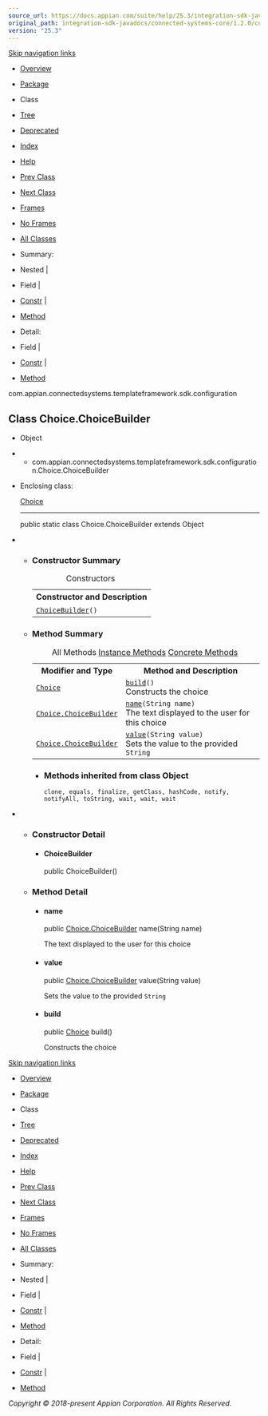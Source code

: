 ```yaml
---
source_url: https://docs.appian.com/suite/help/25.3/integration-sdk-javadocs/connected-systems-core/1.2.0/com/appian/connectedsystems/templateframework/sdk/configuration/Choice.ChoiceBuilder.html
original_path: integration-sdk-javadocs/connected-systems-core/1.2.0/com/appian/connectedsystems/templateframework/sdk/configuration/Choice.ChoiceBuilder.html
version: "25.3"
---
```


[Skip navigation links](#skip.navbar.top "Skip navigation links")

-   [Overview](../../../../../../overview-summary.html)
-   [Package](package-summary.html)
-   Class
-   [Tree](package-tree.html)
-   [Deprecated](../../../../../../deprecated-list.html)
-   [Index](../../../../../../index-all.html)
-   [Help](../../../../../../help-doc.html)

-   [Prev Class](../../../../../../com/appian/connectedsystems/templateframework/sdk/configuration/Choice.html "class in com.appian.connectedsystems.templateframework.sdk.configuration")
-   [Next Class](../../../../../../com/appian/connectedsystems/templateframework/sdk/configuration/ConfigurationDescriptor.html "class in com.appian.connectedsystems.templateframework.sdk.configuration")

-   [Frames](../../../../../../index.html?com/appian/connectedsystems/templateframework/sdk/configuration/Choice.ChoiceBuilder.html)
-   [No Frames](Choice.ChoiceBuilder.html)

-   [All Classes](../../../../../../allclasses-noframe.html)

-   Summary: 
-   Nested | 
-   Field | 
-   [Constr](#constructor.summary) | 
-   [Method](#method.summary)

-   Detail: 
-   Field | 
-   [Constr](#constructor.detail) | 
-   [Method](#method.detail)

com.appian.connectedsystems.templateframework.sdk.configuration

## Class Choice.ChoiceBuilder

-   Object
-   -   com.appian.connectedsystems.templateframework.sdk.configuration.Choice.ChoiceBuilder

-   Enclosing class:

    [Choice](../../../../../../com/appian/connectedsystems/templateframework/sdk/configuration/Choice.html "class in com.appian.connectedsystems.templateframework.sdk.configuration")

    * * *

    public static class Choice.ChoiceBuilder
    extends Object

-   -   ### Constructor Summary

        <table class="memberSummary" border="0" cellpadding="3" cellspacing="0" summary="Constructor Summary table, listing constructors, and an explanation"><caption><span>Constructors</span><span class="tabEnd">&nbsp;</span></caption><tbody><tr><th class="colOne" scope="col">Constructor and Description</th></tr><tr class="altColor"><td class="colOne"><code><span class="memberNameLink"><a href="../../../../../../com/appian/connectedsystems/templateframework/sdk/configuration/Choice.ChoiceBuilder.html#ChoiceBuilder--">ChoiceBuilder</a></span>()</code>&nbsp;</td></tr></tbody></table>

    -   ### Method Summary

        <table class="memberSummary" border="0" cellpadding="3" cellspacing="0" summary="Method Summary table, listing methods, and an explanation"><caption><span id="t0" class="activeTableTab"><span>All Methods</span><span class="tabEnd">&nbsp;</span></span><span id="t2" class="tableTab"><span><a href="javascript:show(2);">Instance Methods</a></span><span class="tabEnd">&nbsp;</span></span><span id="t4" class="tableTab"><span><a href="javascript:show(8);">Concrete Methods</a></span><span class="tabEnd">&nbsp;</span></span></caption><tbody><tr><th class="colFirst" scope="col">Modifier and Type</th><th class="colLast" scope="col">Method and Description</th></tr><tr id="i0" class="altColor"><td class="colFirst"><code><a href="../../../../../../com/appian/connectedsystems/templateframework/sdk/configuration/Choice.html" title="class in com.appian.connectedsystems.templateframework.sdk.configuration">Choice</a></code></td><td class="colLast"><code><span class="memberNameLink"><a href="../../../../../../com/appian/connectedsystems/templateframework/sdk/configuration/Choice.ChoiceBuilder.html#build--">build</a></span>()</code><div class="block">Constructs the choice</div></td></tr><tr id="i1" class="rowColor"><td class="colFirst"><code><a href="../../../../../../com/appian/connectedsystems/templateframework/sdk/configuration/Choice.ChoiceBuilder.html" title="class in com.appian.connectedsystems.templateframework.sdk.configuration">Choice.ChoiceBuilder</a></code></td><td class="colLast"><code><span class="memberNameLink"><a href="../../../../../../com/appian/connectedsystems/templateframework/sdk/configuration/Choice.ChoiceBuilder.html#name-java.lang.String-">name</a></span>(String&nbsp;name)</code><div class="block">The text displayed to the user for this choice</div></td></tr><tr id="i2" class="altColor"><td class="colFirst"><code><a href="../../../../../../com/appian/connectedsystems/templateframework/sdk/configuration/Choice.ChoiceBuilder.html" title="class in com.appian.connectedsystems.templateframework.sdk.configuration">Choice.ChoiceBuilder</a></code></td><td class="colLast"><code><span class="memberNameLink"><a href="../../../../../../com/appian/connectedsystems/templateframework/sdk/configuration/Choice.ChoiceBuilder.html#value-java.lang.String-">value</a></span>(String&nbsp;value)</code><div class="block">Sets the value to the provided <code>String</code></div></td></tr></tbody></table>

        -   ### Methods inherited from class Object

            `clone, equals, finalize, getClass, hashCode, notify, notifyAll, toString, wait, wait, wait`

-   -   ### Constructor Detail

        -   #### ChoiceBuilder

            public ChoiceBuilder()

    -   ### Method Detail

        -   #### name

            public [Choice.ChoiceBuilder](../../../../../../com/appian/connectedsystems/templateframework/sdk/configuration/Choice.ChoiceBuilder.html "class in com.appian.connectedsystems.templateframework.sdk.configuration") name(String name)

            The text displayed to the user for this choice

        -   #### value

            public [Choice.ChoiceBuilder](../../../../../../com/appian/connectedsystems/templateframework/sdk/configuration/Choice.ChoiceBuilder.html "class in com.appian.connectedsystems.templateframework.sdk.configuration") value(String value)

            Sets the value to the provided `String`

        -   #### build

            public [Choice](../../../../../../com/appian/connectedsystems/templateframework/sdk/configuration/Choice.html "class in com.appian.connectedsystems.templateframework.sdk.configuration") build()

            Constructs the choice

[Skip navigation links](#skip.navbar.bottom "Skip navigation links")

-   [Overview](../../../../../../overview-summary.html)
-   [Package](package-summary.html)
-   Class
-   [Tree](package-tree.html)
-   [Deprecated](../../../../../../deprecated-list.html)
-   [Index](../../../../../../index-all.html)
-   [Help](../../../../../../help-doc.html)

-   [Prev Class](../../../../../../com/appian/connectedsystems/templateframework/sdk/configuration/Choice.html "class in com.appian.connectedsystems.templateframework.sdk.configuration")
-   [Next Class](../../../../../../com/appian/connectedsystems/templateframework/sdk/configuration/ConfigurationDescriptor.html "class in com.appian.connectedsystems.templateframework.sdk.configuration")

-   [Frames](../../../../../../index.html?com/appian/connectedsystems/templateframework/sdk/configuration/Choice.ChoiceBuilder.html)
-   [No Frames](Choice.ChoiceBuilder.html)

-   [All Classes](../../../../../../allclasses-noframe.html)

-   Summary: 
-   Nested | 
-   Field | 
-   [Constr](#constructor.summary) | 
-   [Method](#method.summary)

-   Detail: 
-   Field | 
-   [Constr](#constructor.detail) | 
-   [Method](#method.detail)

_Copyright © 2018-present Appian Corporation. All Rights Reserved._